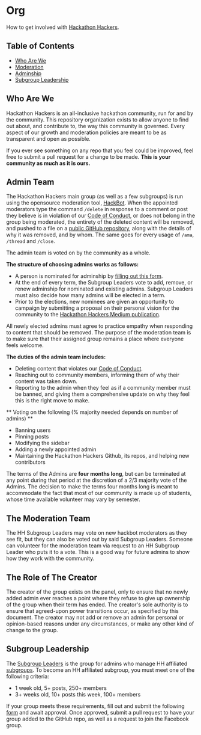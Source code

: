 # Org
How to get involved with [Hackathon Hackers](https://facebook.com/groups/hackathonhackers).

Table of Contents
----
- [Who Are We](https://github.com/HackathonHackers/org#who-are-we)
- [Moderation](https://github.com/HackathonHackers/org#moderation)
- [Adminship](https://github.com/HackathonHackers/org#adminship)
- [Subgroup Leadership](https://github.com/HackathonHackers/org#subgroup-leadership)

Who Are We
----
Hackathon Hackers is an all-inclusive hackathon community, run for and by the community. This repository organization exists to allow anyone to find out about, and contribute to, the way this community is governed. Every aspect of our growth and moderation  policies are meant to be as transparent and open as possible.

If you ever see something on any repo that you feel could be improved, feel free to submit a pull request for a change to be made. **This is your community as much as it is ours.**

Admin Team
----
The Hackathon Hackers main group (as well as a few subgroups) is run using the opensource moderation tool, [HackBot](https://github.com/HackathonHackers/hackbot). When the appointed moderators type the command `/delete` in response to a comment or post they believe is in violation of our [Code of Conduct](https://github.com/HackathonHackers/code-of-conduct), or does not belong in the group being moderated, the entirety of the deleted content will be removed, and pushed to a file on a [public GitHub repository](https://github.com/HackathonHackers/moderation), along with the details of why it was removed, and by whom. The same goes for every usage of `/ama`, `/thread` and `/close`.

The admin team is voted on by the community as a whole. 

**The structure of choosing admins works as follows:**
- A person is nominated for adminship by [filling out this form](http://goo.gl/forms/Xgbztid81U).
- At the end of every term, the Subgroup Leaders vote to add, remove, or renew adminship for nominated and existing admins. Subgroup Leaders must also decide how many admins will be elected in a term.
- Prior to the elections, new nominees are given an opportunity to campaign by submitting a proposal on their personal vision for the community to the [Hackathon Hackers Medium publication](https://medium.com/hackathon-hackers/).

All newly elected admins must agree to practice empathy when responding to content that should be removed. The purpose of the moderation team is to make sure that their assigned group remains a place where everyone feels welcome.

**The duties of the admin team includes:**
- Deleting content that violates our [Code of Conduct](https://github.com/HackathonHackers/code-of-conduct).
- Reaching out to community members, informing them of why their content was taken down.
- Reporting to the admin when they feel as if a community member must be banned, and giving them a comprehensive update on why they feel this is the right move to make.

** Voting on the following (% majority needed depends on number of admins) **
- Banning users
- Pinning posts
- Modifying the sidebar
- Adding a newly appointed admin
- Maintaining the Hackathon Hackers Github, its repos, and helping new contributors

The terms of the Admins are **four months long**, but can be terminated at any point during that period at the discretion of a 2/3 majority vote of the Admins. The decision to make the terms four months long is meant to accommodate the fact that most of our community is made up of students, whose time available volunteer may vary by semester.

The Moderation Team
---
The HH Subgroup Leaders may vote on new hackbot moderators as they see fit, but they can also be voted out by said Subgroup Leaders. Someone can volunteer for the moderation team via request to an HH Subgroup Leader who puts it to a vote. This is a good way for future admins to show how they work with the community.

The Role of The Creator
----
The creator of the group exists on the panel, only to ensure that no newly added admin ever reaches a point where they refuse to give up ownership of the group when their term has ended. The creator's sole authority is to ensure that agreed-upon power transitions occur, as specified by this document. The creator may not add or remove an admin for personal or opinion-based reasons under any circumstances, or make any other kind of change to the group.

Subgroup Leadership
----
The [Subgroup Leaders](https://www.facebook.com/groups/hhleadership/) is the group for admins who manage HH affiliated [subgroups](https://github.com/HackathonHackers/groups). To become an HH affiliated subgroup, you must meet one of the following criteria:
- 1 week old, 5+ posts, 250+ members
- 3+ weeks old, 10+ posts this week, 100+ members

If your group meets these requirements, fill out and submit the following [form](https://docs.google.com/forms/d/1D-Y770lR3GTMWY3musJQounsQ956Ex09G95SIFaY6XM/viewform) and await approval. Once approved, submit a pull request to have your group added to the GitHub repo, as well as a request to join the Facebook group.
